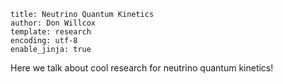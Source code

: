 ```#yaml
title: Neutrino Quantum Kinetics
author: Don Willcox
template: research
encoding: utf-8
enable_jinja: true
```

Here we talk about cool research for neutrino quantum kinetics!

